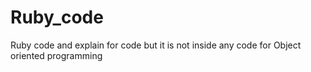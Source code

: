 # Ruby_code
Ruby code and explain for code but it is not inside any code for Object oriented programming
